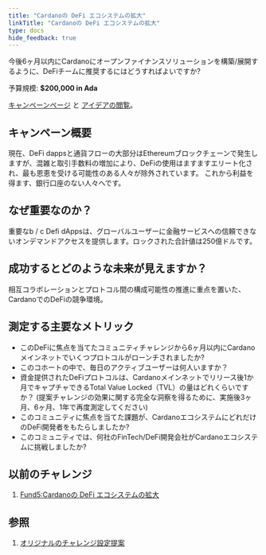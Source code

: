 ```yaml
---
title: "Cardanoの DeFi エコシステムの拡大"
linkTitle: "Cardanoの DeFi エコシステムの拡大"
type: docs
hide_feedback: true
---
```

今後6ヶ月以内にCardanoにオープンファイナンスソリューションを構築/展開するように、DeFiチームに推奨するにはどうすればよいですか?

予算規模: **$200,000 in Ada**

[キャンペーンページ](https://cardano.ideascale.com/a/campaign-home/26109) と [アイデアの閲覧](https://cardano.ideascale.com/a/ideas/top/campaign-filter/byids/campaigns/26109/stage/unspecified)。

## キャンペーン概要

現在、DeFi dappsと通貨フローの大部分はEthereumブロックチェーンで発生しますが、混雑と取引手数料の増加により、DeFiの使用はますますエリート化され、最も恩恵を受ける可能性のある人々が除外されています。 これから利益を得ます、銀行口座のない人々へです。

## なぜ重要なのか？

重要なb / c Defi dAppsは、グローバルユーザーに金融サービスへの信頼できないオンデマンドアクセスを提供します。ロックされた合計値は250億ドルです。

## 成功するとどのような未来が見えますか？

相互コラボレーションとプロトコル間の構成可能性の推進に重点を置いた、CardanoでのDeFiの競争環境。

## 測定する主要なメトリック

- このDeFiに焦点を当てたコミュニティチャレンジから6ヶ月以内にCardanoメインネットでいくつプロトコルがローンチされましたか?
- このコホートの中で、毎日のアクティブユーザーは何人いますか？
- 資金提供されたDeFiプロトコルは、Cardanoメインネットでリリース後1か月でキャプチャできるTotal Value Locked（TVL）の量はどれくらいですか？ (提案チャレンジの効果に関する完全な洞察を得るために、実施後3ヶ月、6ヶ月、1年で再度測定してください)
- このコミュニティに焦点を当てた課題が、CardanoエコシステムにどれだけのDeFi開発者をもたらしましたか?
- このコミュニティでは、何社のFinTech/DeFi開発会社がCardanoエコシステムに挑戦しましたか?

## 以前のチャレンジ

1. [Fund5:Cardanoの DeFi エコシステムの拡大](https://cardano.ideascale.com/a/campaign-home/25948)

## 参照

1. [オリジナルのチャレンジ設定提案](https://cardano.ideascale.com/a/dtd/Scale-UP-Cardano-s-DeFi-Ecosystem/333399-48088)